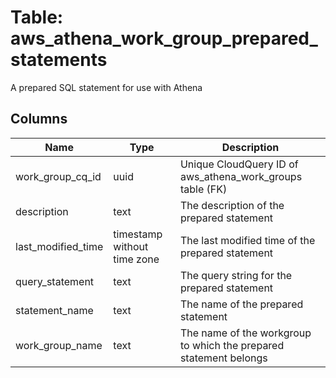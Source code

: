 
# Table: aws_athena_work_group_prepared_statements
A prepared SQL statement for use with Athena
## Columns
| Name        | Type           | Description  |
| ------------- | ------------- | -----  |
|work_group_cq_id|uuid|Unique CloudQuery ID of aws_athena_work_groups table (FK)|
|description|text|The description of the prepared statement|
|last_modified_time|timestamp without time zone|The last modified time of the prepared statement|
|query_statement|text|The query string for the prepared statement|
|statement_name|text|The name of the prepared statement|
|work_group_name|text|The name of the workgroup to which the prepared statement belongs|

